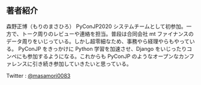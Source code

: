 ## 著者紹介

森野正博（もりのまさひろ）
PyConJP2020 システムチームとして初参加。一方で、トーク周りのレビューや連絡を担当。普段は合同会社 mt ファイナンスのデータ周りをいじっている。しかし超零細なため、事務やら経理やらもやっている。
PyConJP をきっかけに Python 学習を加速させ、Django をいじったりコンペにも参加するようになる。これからも PyConJP のようなオープンなカンファレンスに引き続き参加していきたいと思っている。

Twitter : [@masamori0083](https://twitter.com/0083Masa)
